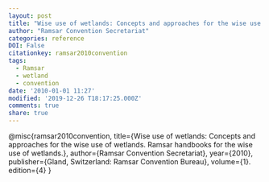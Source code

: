 ```yaml
---
layout: post
title: "Wise use of wetlands: Concepts and approaches for the wise use of wetlands. Ramsar handbooks for the wise use of wetlands."
author: "Ramsar Convention Secretariat"
categories: reference
DOI: False
citationkey: ramsar2010convention
tags:
  - Ramsar
  - wetland
  - convention
date: '2010-01-01 11:27'
modified: '2019-12-26 T18:17:25.000Z'
comments: true
share: true
---
```

@misc{ramsar2010convention,
  title={Wise use of wetlands: Concepts and approaches for the wise use of wetlands. Ramsar handbooks for the wise use of wetlands.},
  author={Ramsar Convention Secretariat},
  year={2010},
  publisher={Gland, Switzerland: Ramsar Convention Bureau},
  volume={1}.
  edition={4}
}
